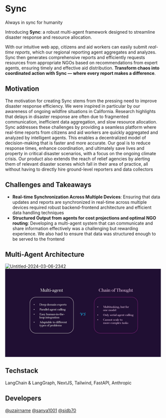 # Sync
Always in sync for humanity

Introducing **Sync**: a robust multi-agent framework designed to streamline disaster response and resource allocation. 

With our intuitive web app, citizens and aid workers can easily submit _real-time reports_, which our regional reporting agent aggregates and analyzes. Sync then generates comprehensive reports and efficiently requests resources from appropriate NGOs based on recommendations from expert agents, ensuring timely and effective aid distribution. **Transform chaos into coordinated action with Sync — where every report makes a difference**.

## Motivation

The motivation for creating Sync stems from the pressing need to improve disaster response efficiency. We were inspired in particular by our awareness of ongoing wildfire situations in California. Research highlights that delays in disaster response are often due to fragmented communication, inefficient data aggregation, and slow resource allocation. Sync addresses these challenges by providing a seamless platform where real-time reports from citizens and aid workers are quickly aggregated and analyzed by intelligent agents. This enables a decentralized model of decision-making that is faster and more accurate. Our goal is to reduce response times, enhance coordination, and ultimately save lives and property in critical disaster scenarios, with a focus on the ongoing climate crisis. Our product also extends the reach of relief agencies by alerting them of relevant disaster scenes which fall in their area of practice, all without having to directly hire ground-level reporters and data collectors

## Challenges and Takeaways

- **Real-time Synchronization Across Multiple Devices**: Ensuring that data updates and reports are synchronized in real-time across multiple devices required robust backend-frontend architecture and efficient data handling techniques
- **Structured Output from agents for cost projections and optimal NGO routing**: Developing a multi-agent system that can communicate and share information effectively was a challenging but rewarding experience. We also had to ensure that data was structured enough to be served to the frontend

## Multi-Agent Architecture

![Untitled-2024-03-06-2342](https://github.com/Sanya1001/aidgentic/assets/23709618/5544d4b5-ae69-4c44-a289-e9a0c49980d1)
![Comparison](https://github.com/Sanya1001/aidgentic/blob/main/Sync/Slide12.jpg)

## Techstack
LangChain & LangGraph, NextJS, Tailwind, FastAPI, Anthropic

## Developers

[@uzairname](https://www.github.com/uzairname)
[@sanya1001](https://www.github.com/sanya1001)
[@sidb70](https://www.github.com/sidb70)



